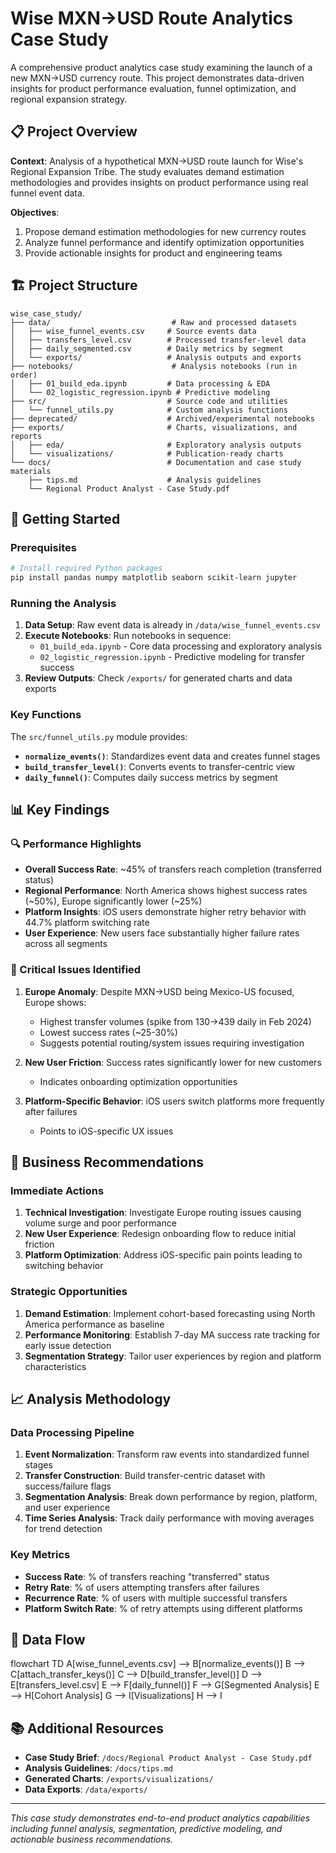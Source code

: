 
# Wise MXN→USD Route Analytics Case Study

A comprehensive product analytics case study examining the launch of a new MXN→USD currency route. This project demonstrates data-driven insights for product performance evaluation, funnel optimization, and regional expansion strategy.

## 📋 Project Overview

**Context**: Analysis of a hypothetical MXN→USD route launch for Wise's Regional Expansion Tribe. The study evaluates demand estimation methodologies and provides insights on product performance using real funnel event data.

**Objectives**:
1. Propose demand estimation methodologies for new currency routes
2. Analyze funnel performance and identify optimization opportunities  
3. Provide actionable insights for product and engineering teams

## 🏗️ Project Structure

```
wise_case_study/
├── data/                           # Raw and processed datasets
│   ├── wise_funnel_events.csv     # Source events data
│   ├── transfers_level.csv        # Processed transfer-level data
│   ├── daily_segmented.csv        # Daily metrics by segment
│   └── exports/                   # Analysis outputs and exports
├── notebooks/                      # Analysis notebooks (run in order)
│   ├── 01_build_eda.ipynb         # Data processing & EDA
│   └── 02_logistic_regression.ipynb # Predictive modeling
├── src/                           # Source code and utilities
│   └── funnel_utils.py            # Custom analysis functions
├── deprecated/                    # Archived/experimental notebooks
├── exports/                       # Charts, visualizations, and reports
│   ├── eda/                       # Exploratory analysis outputs
│   └── visualizations/            # Publication-ready charts
└── docs/                          # Documentation and case study materials
    ├── tips.md                    # Analysis guidelines
    └── Regional Product Analyst - Case Study.pdf
```

## 🚀 Getting Started

### Prerequisites
```bash
# Install required Python packages
pip install pandas numpy matplotlib seaborn scikit-learn jupyter
```

### Running the Analysis
1. **Data Setup**: Raw event data is already in `/data/wise_funnel_events.csv`
2. **Execute Notebooks**: Run notebooks in sequence:
   - `01_build_eda.ipynb` - Core data processing and exploratory analysis
   - `02_logistic_regression.ipynb` - Predictive modeling for transfer success
3. **Review Outputs**: Check `/exports/` for generated charts and data exports

### Key Functions
The `src/funnel_utils.py` module provides:
- **`normalize_events()`**: Standardizes event data and creates funnel stages
- **`build_transfer_level()`**: Converts events to transfer-centric view
- **`daily_funnel()`**: Computes daily success metrics by segment

## 📊 Key Findings

### 🔍 Performance Highlights
- **Overall Success Rate**: ~45% of transfers reach completion (transferred status)
- **Regional Performance**: North America shows highest success rates (~50%), Europe significantly lower (~25%)
- **Platform Insights**: iOS users demonstrate higher retry behavior with 44.7% platform switching rate
- **User Experience**: New users face substantially higher failure rates across all segments

### 🚨 Critical Issues Identified
1. **Europe Anomaly**: Despite MXN→USD being Mexico-US focused, Europe shows:
   - Highest transfer volumes (spike from 130→439 daily in Feb 2024)
   - Lowest success rates (~25-30%)
   - Suggests potential routing/system issues requiring investigation

2. **New User Friction**: Success rates significantly lower for new customers
   - Indicates onboarding optimization opportunities

3. **Platform-Specific Behavior**: iOS users switch platforms more frequently after failures
   - Points to iOS-specific UX issues

## 🎯 Business Recommendations

### Immediate Actions
1. **Technical Investigation**: Investigate Europe routing issues causing volume surge and poor performance
2. **New User Experience**: Redesign onboarding flow to reduce initial friction
3. **Platform Optimization**: Address iOS-specific pain points leading to switching behavior

### Strategic Opportunities  
1. **Demand Estimation**: Implement cohort-based forecasting using North America performance as baseline
2. **Performance Monitoring**: Establish 7-day MA success rate tracking for early issue detection
3. **Segmentation Strategy**: Tailor user experiences by region and platform characteristics

## 📈 Analysis Methodology

### Data Processing Pipeline
1. **Event Normalization**: Transform raw events into standardized funnel stages
2. **Transfer Construction**: Build transfer-centric dataset with success/failure flags
3. **Segmentation Analysis**: Break down performance by region, platform, and user experience
4. **Time Series Analysis**: Track daily performance with moving averages for trend detection

### Key Metrics
- **Success Rate**: % of transfers reaching "transferred" status
- **Retry Rate**: % of users attempting transfers after failures
- **Recurrence Rate**: % of users with multiple successful transfers
- **Platform Switch Rate**: % of retry attempts using different platforms

## 🔄 Data Flow

flowchart TD
    A[wise_funnel_events.csv] --> B[normalize_events()]
    B --> C[attach_transfer_keys()]
    C --> D[build_transfer_level()]
    D --> E[transfers_level.csv]
    E --> F[daily_funnel()]
    F --> G[Segmented Analysis]
    E --> H[Cohort Analysis]
    G --> I[Visualizations]
    H --> I

## 📚 Additional Resources

- **Case Study Brief**: `/docs/Regional Product Analyst - Case Study.pdf`
- **Analysis Guidelines**: `/docs/tips.md`
- **Generated Charts**: `/exports/visualizations/`
- **Data Exports**: `/data/exports/`

---

*This case study demonstrates end-to-end product analytics capabilities including funnel analysis, segmentation, predictive modeling, and actionable business recommendations.*  
